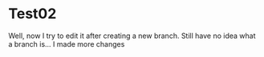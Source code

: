 # Test02
Well, now I try to edit it after creating a new branch. Still have no idea what a branch is...
I made more changes
